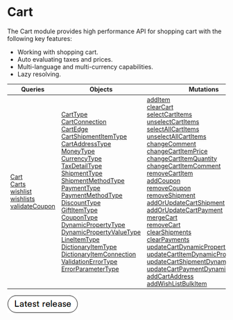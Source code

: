 # Cart

The Cart module provides high performance API for shopping cart with the following key features:

* Working with shopping cart.
* Auto evaluating taxes and prices.
* Multi-language and multi-currency capabilities.
* Lazy resolving.

| Queries                                                             	| Objects                      	| Mutations                                                               	|
|--------------------------------------------------------------------	|------------------------------	|--------------------------------------------------------------------------	|
| [Cart](queries/cart.md)<br> [Carts](queries/carts.md)<br> [wishlist](queries/wishlist.md)<br> [wishlists](queries/wishlists.md)<br> [validateCoupon](queries/validate-coupon.md)  | [CartType](objects/cart-type.md)<br> [CartConnection](objects/cart-connection.md)<br> [CartEdge](objects/cart-edge.md)<br> [CartShipmentItemType](objects/cart-shipment-item-type.md)<br> [CartAddressType](objects/cart-address-type.md)<br> [MoneyType](objects/money-type.md)<br> [CurrencyType](objects/currency-type.md)<br> [TaxDetailType](objects/tax-detail-type.md)<br> [ShipmentType](objects/shipment-type.md)<br> [ShipmentMethodType](objects/shipping-method-type.md)<br> [PaymentType](objects/payment-type.md)<br> [PaymentMethodType](objects/payment-method-type.md)<br> [DiscountType](objects/discount-type.md)<br> [GiftItemType](objects/gift-item-type.md)<br> [CouponType](objects/coupon-type.md)<br> [DynamicPropertyType](objects/dynamic-property-type.md)<br> [DynamicPropertyValueType](objects/dynamic-property-value-type.md)<br> [LineItemType](objects/line-item-type.md)<br> [DictionaryItemType](objects/dictionary-item-type.md)<br> [DictionaryItemConnection](objects/dictionary-item-connection.md)<br> [ValidationErrorType](objects/validation-error-type.md)<br> [ErrorParameterType](objects/error-parameter-type.md)|[addItem](mutations/add-item.md)<br> [clearCart](mutations/clear-cart.md)<br> [selectCartItems](mutations/selectCartItems.md)<br> [unselectCartItems](mutations/unselectCartItems.md)<br> [selectAllCartItems](mutations/selectAllCartItems.md)<br> [unselectAllCartItems](mutations/unselectAllCartItems.md)<br> [changeComment](mutations/change-comment.md)<br> [changeCartItemPrice](mutations/change-cart-item-price.md)<br> [changeCartItemQuantity](mutations/change-cart-item-quantity.md)<br> [changeCartItemComment](mutations/change-cart-item-comment.md)<br> [removeCartItem](mutations/remove-cart-item.md)<br> [addCoupon](mutations/add-coupon.md)<br> [removeCoupon](mutations/remove-coupon.md)<br> [removeShipment](mutations/remove-shipment.md)<br> [addOrUpdateCartShipment](mutations/add-or-update-cart-shipment.md)<br> [addOrUpdateCartPayment](mutations/add-or-update-cart-payment.md)<br> [mergeCart](mutations/merge-cart.md)<br> [removeCart](mutations/remove-cart.md)<br> [clearShipments](mutations/clear-shipments.md)<br>	[clearPayments](mutations/clear-payments.md)<br> [updateCartDynamicProperties](mutations/update-cart-payment-dynamic-properties.md)<br> [updateCartItemDynamicProperties](mutations/update-cart-item-dynamic-properties.md)<br> [updateCartShipmentDynamicProperties](mutations/update-cart-shipment-dynamic-properties.md)<br> [updateCartPaymentDynamicProperties](mutations/update-cart-payment-dynamic-properties.md)<br> [addCartAddress](mutations/add-cart-address.md)<br> [addWishListBulkItem](mutations/add-wish-list-bulk-item.md)<br> 	| 

[![Download module](../media/latest_release.png)](https://github.com/VirtoCommerce/vc-module-x-cart/releases/latest)